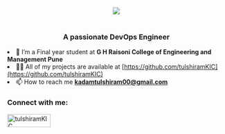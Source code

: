 <h1 align="center">
    <img src="https://readme-typing-svg.herokuapp.com/?font=Righteous&size=35&center=true&vCenter=true&width=500&height=70&duration=4000&lines=Hi+There!++I'm+Tulshiram+Kadam!;" />
</h1>
<div align="center"> <img src=""> </div>
<h3 align="center">A passionate DevOps Engineer</h3

- 🌱 I’m a Final year student at **G H Raisoni College of Engineering and Management Pune**
- 👨‍💻 All of my projects are available at [https://github.com/tulshiramKIC](https://github.com/tulshiramKIC)
- 📫 How to reach me **kadamtulshiram00@gmail.com**

<h3 align="left">Connect with me:</h3>

<p align="left">
  <a href="www.linkedin.com/in/tulshiram-kadam-617053309" target="blank">
    <img align="center" src="https://user-images.githubusercontent.com/74038190/235294013-a33e5c43-a01c-43f6-b44d-a406d8b4ab75.gif" width="100" alt="tulshiramKIC" height="30" width="40" />
  </a>

  

